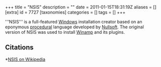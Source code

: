 +++
title = "NSIS"
description = ""
date = 2011-01-15T18:31:19Z
aliases = []
[extra]
id = 7727
[taxonomies]
categories = []
tags = []
+++


'''NSIS''' is a full-featured [Windows](https://rosettacode.org/wiki/Windows) installation creator based on an eponymous [procedural](https://rosettacode.org/wiki/procedural_programming) language developed by [Nullsoft](https://en.wikipedia.org/wiki/Nullsoft). The original version of NSIS was used to install [Winamp](https://en.wikipedia.org/wiki/Winamp) and its plugins.

## Citations
*[NSIS on Wikipedia](https://en.wikipedia.org/wiki/Nullsoft_Scriptable_Install_System)
